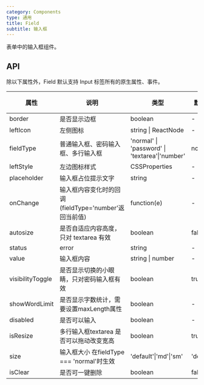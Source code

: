 ```yaml
---
category: Components
type: 通用
title: Field
subtitle: 输入框
---
```


表单中的输入框组件。

## API

除以下属性外，Field 默认支持 Input 标签所有的原生属性、事件。

| 属性 | 说明 | 类型 | 默认值 | 版本 |
| --- | --- | --- | --- | --- |
| border | 是否显示边框 | boolean | - |  |
| leftIcon | 左侧图标 | string \| ReactNode | - |  |
| fieldType | 普通输入框、密码输入框、多行输入框 | 'normal' \| 'password' \| 'textarea'\|'number' | normal |  |
| leftStyle | 左边图标样式 | CSSProperties | - |  |
| placeholder | 输入框占位提示文字 | string | - |  |
| onChange | 输入框内容变化时的回调(fieldType='number'返回当前值) | function(e) | - |  |
| autosize | 是否自适应内容高度，只对 textarea 有效 | boolean | false |  |
| status | error | string | - |  |
| value | 输入框内容 | string \| number | - |  |
| visibilityToggle | 是否显示切换的小眼睛，只对密码输入框有效 | boolean | true |  |
| showWordLimit | 是否显示字数统计，需要设置maxLength属性 | boolean | - |  |
| disabled | 是否可以输入 | boolean | - |  |
|isResize|多行输入框textarea 是否可以拖动改变宽高|boolean|true|
|size|输入框大小 在fieldType === 'normal'时生效|'default'\|'md'\|'sm'|'default'|
|isClear|是否可一键删除|boolean|false|
